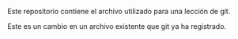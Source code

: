 Este repositorio contiene el archivo utilizado para una lección de git.

Este es un cambio en un archivo existente que git  ya ha registrado.